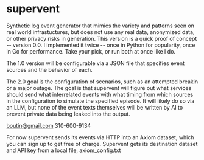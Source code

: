 # supervent

Synthetic log event generator that mimics the variety and patterns seen on real world infrastuctures, but does not use any real data, anonymized data, or other privacy risks in generation.
This version is a quick proof of concept -- version 0.0. I implemented it twice -- once in Python for popularity, once in Go for performance. Take your pick, or run both at once like I do.

The 1.0 version will be configurable via a JSON file that specifies event sources and the behavior of each.

The 2.0 goal is the configuration of scenarios, such as an attempted breakin or a major outage. The goal is that supervent will figure out what services should send what interrelated events with what timing from which sources in the configuration to simulate the specified episode. It will likely do so via an LLM, but none of the event texts themselves will be written by AI to prevent private data being leaked into the output.

boutin@gmail.com 310-600-9134

For now supervent sends its events via HTTP into an Axiom dataset, which you can sign up to get free of charge. Supervent gets its destination dataset and API key from a local file, axiom_config.txt
